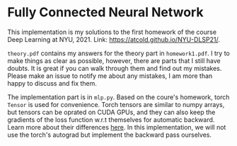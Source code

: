 # Fully Connected Neural Network
This implementation is my solutions to the first homework of the course Deep Learning at NYU, 2021. Link: https://atcold.github.io/NYU-DLSP21/.  

`theory.pdf` contains my answers for the theory part in `homework1.pdf`. I try to make things as clear as possible, however, there are parts that I still have doubts. It is great if you can walk through them and find out my mistakes. Please make an issue to notify me about any mistakes, I am more than happy to discuss and fix them.  

The implementation part is in `mlp.py`. Based on the coure's homework, torch `Tensor` is used for convenience. Torch tensors are similar to numpy arrays, but tensors can be oprated on CUDA GPUs, and they can also keep the gradients of the loss function w.r.t themselves for automatic backward. Learn more about their differences [here](https://medium.com/@ashish.iitr2015/comparison-between-pytorch-tensor-and-numpy-array-de41e389c213). In this implementation, we will not use the torch's autograd but implement the backward pass ourselves.
